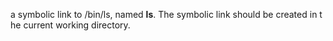  a symbolic link to /bin/ls, named __ls__. The symbolic link should be created in t
he current working directory. 
